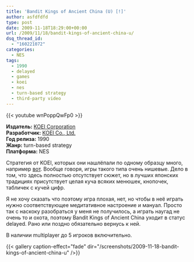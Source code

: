 ```yaml
---
title: 'Bandit Kings of Ancient China (U) [!]'
author: asfdfdfd
type: post
date: 2009-11-18T18:29:00+00:00
url: /2009/11/18/bandit-kings-of-ancient-china-u/
dsq_thread_id:
  - "160221072"
categories:
  - NES
tags:
  - 1990
  - delayed
  - games
  - koei
  - nes
  - turn-based strategy
  - third-party video
---
```

{{< youtube wnPoppQwFp0 >}}

**Издатель:** [KOEI Corporation][1]  
**Разработчик:** [KOEI Co., Ltd.][2]  
**Год релиза:** 1990  
**Жанр:** turn-based strategy  
**Платформа:** NES

Стратегия от KOEI, которых они нашлёпали по одному образцу много, например [вот](/2009/05/22/aoki-ookami-to-shiroki-mejika-genchou-hishi-j/). Вообще говоря, игры такого типа очень нишевые. Дело в том, что здесь полностью отсутствует сюжет, но в лучших японских традициях присутствует целая куча всяких менюшек, кнопочек, табличек с кучей цифр.

Я не хочу сказать что поэтому игра плохая, нет, но чтобы в неё играть нужно соответствующее медитативное настроение и мануал. Просто так с наскоку разобраться у меня не получилось, а играть наугад не очень то и охота, поэтому Bandit Kings of Ancient China уходит в статус delayed. Рано или поздно обязательно вернусь к ней.

В наличии multiplayer до 5 игроков включительно.

<!--more-->

{{< gallery caption-effect="fade" dir="/screenshots/2009-11-18-bandit-kings-of-ancient-china-u" />}}

 [1]: https://www.mobygames.com/company/koei-corporation_
 [2]: https://www.mobygames.com/company/koei-co-ltd

